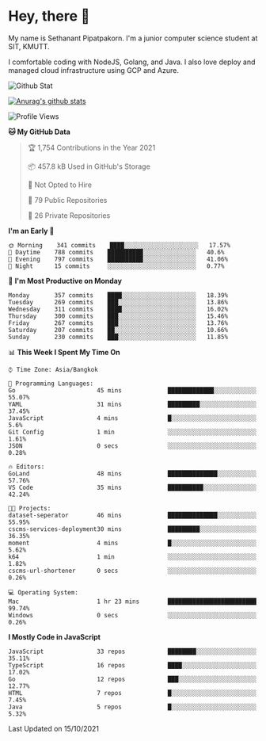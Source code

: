 # Hey, there 🙌
My name is Sethanant Pipatpakorn. I'm a junior computer science student at SIT, KMUTT.

I comfortable coding with NodeJS, Golang, and Java. I also love deploy and managed cloud infrastructure using GCP and Azure.

![Github Stat](https://github-profile-summary-cards.vercel.app/api/cards/profile-details?username=thetkpark&theme=dracula)

[![Anurag's github stats](https://github-readme-stats.vercel.app/api?username=thetkpark&count_private=true&show_icons=true&theme=tokyonight)](https://github.com/anuraghazra/github-readme-stats)

<!--START_SECTION:waka-->
![Profile Views](http://img.shields.io/badge/Profile%20Views-3-blue)

**🐱 My GitHub Data** 

> 🏆 1,754 Contributions in the Year 2021
 > 
> 📦 457.8 kB Used in GitHub's Storage 
 > 
> 🚫 Not Opted to Hire
 > 
> 📜 79 Public Repositories 
 > 
> 🔑 26 Private Repositories  
 > 
**I'm an Early 🐤** 

```text
🌞 Morning    341 commits    ████░░░░░░░░░░░░░░░░░░░░░   17.57% 
🌆 Daytime    788 commits    ██████████░░░░░░░░░░░░░░░   40.6% 
🌃 Evening    797 commits    ██████████░░░░░░░░░░░░░░░   41.06% 
🌙 Night      15 commits     ░░░░░░░░░░░░░░░░░░░░░░░░░   0.77%

```
📅 **I'm Most Productive on Monday** 

```text
Monday       357 commits    ████░░░░░░░░░░░░░░░░░░░░░   18.39% 
Tuesday      269 commits    ███░░░░░░░░░░░░░░░░░░░░░░   13.86% 
Wednesday    311 commits    ████░░░░░░░░░░░░░░░░░░░░░   16.02% 
Thursday     300 commits    ███░░░░░░░░░░░░░░░░░░░░░░   15.46% 
Friday       267 commits    ███░░░░░░░░░░░░░░░░░░░░░░   13.76% 
Saturday     207 commits    ██░░░░░░░░░░░░░░░░░░░░░░░   10.66% 
Sunday       230 commits    ███░░░░░░░░░░░░░░░░░░░░░░   11.85%

```


📊 **This Week I Spent My Time On** 

```text
⌚︎ Time Zone: Asia/Bangkok

💬 Programming Languages: 
Go                       45 mins             █████████████░░░░░░░░░░░░   55.07% 
YAML                     31 mins             █████████░░░░░░░░░░░░░░░░   37.45% 
JavaScript               4 mins              █░░░░░░░░░░░░░░░░░░░░░░░░   5.6% 
Git Config               1 min               ░░░░░░░░░░░░░░░░░░░░░░░░░   1.61% 
JSON                     0 secs              ░░░░░░░░░░░░░░░░░░░░░░░░░   0.28%

🔥 Editors: 
GoLand                   48 mins             ██████████████░░░░░░░░░░░   57.76% 
VS Code                  35 mins             ██████████░░░░░░░░░░░░░░░   42.24%

🐱‍💻 Projects: 
dataset-seperator        46 mins             ██████████████░░░░░░░░░░░   55.95% 
cscms-services-deployment30 mins             █████████░░░░░░░░░░░░░░░░   36.35% 
moment                   4 mins              █░░░░░░░░░░░░░░░░░░░░░░░░   5.62% 
k64                      1 min               ░░░░░░░░░░░░░░░░░░░░░░░░░   1.82% 
cscms-url-shortener      0 secs              ░░░░░░░░░░░░░░░░░░░░░░░░░   0.26%

💻 Operating System: 
Mac                      1 hr 23 mins        █████████████████████████   99.74% 
Windows                  0 secs              ░░░░░░░░░░░░░░░░░░░░░░░░░   0.26%

```

**I Mostly Code in JavaScript** 

```text
JavaScript               33 repos            ████████░░░░░░░░░░░░░░░░░   35.11% 
TypeScript               16 repos            ████░░░░░░░░░░░░░░░░░░░░░   17.02% 
Go                       12 repos            ███░░░░░░░░░░░░░░░░░░░░░░   12.77% 
HTML                     7 repos             █░░░░░░░░░░░░░░░░░░░░░░░░   7.45% 
Java                     5 repos             █░░░░░░░░░░░░░░░░░░░░░░░░   5.32%

```



 Last Updated on 15/10/2021
<!--END_SECTION:waka-->
